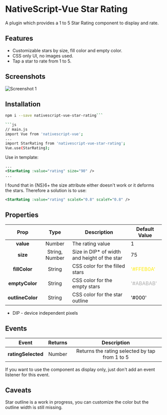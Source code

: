 # NativeScript-Vue Star Rating  
  
A plugin which provides a 1 to 5 Star Rating component to display and rate.  
  
## Features  
  
* Customizable stars by size, fill color and empty color.  
* CSS only UI, no images used.  
* Tap a star to rate from 1 to 5.  
  
## Screenshots  
  
![Screenshot 1](https://raw.githubusercontent.com/panietoar/nativescript-vue-star-rating/master/docs/screenshot-1.png)  
  
## Installation  
  
```bash  
npm i --save nativescript-vue-star-rating```  
  
```js  
// main.js  
import Vue from 'nativescript-vue';  
...  
import StarRating from 'nativescript-vue-star-rating';  
Vue.use(StarRating);  
```  
  
Use in template:  
  
```xml  
...  
<StarRating :value="rating" size="90" />  
...  
```

I found that in {NS}6+ the size attribute either doesn't work or it deforms the stars.
Therefore a solution is to use:

```xml
<StarRating :value="rating" scaleX="0.8" scaleY="0.8" />

```   

## Properties  
  
| Prop             | Type            | Description                                        | Default Value  |  
|:----------------:|:---------------:| -------------------------------------------------- | -------------- |  
| **value** | Number          | The rating value                                   |  1             |  
| **size** | String, Number  | Size in DIP* of width and height of the star     | 75             |  
| **fillColor** | String          | CSS color for the filled stars                     | <span style="color:#FFEB0A">'#FFEB0A'</span>      |  
| **emptyColor** | String          | CSS color for the empty stars                      | <span style="color:#ABABAB">'#ABABAB'</span>      |  
| **outlineColor** | String          | CSS color for the star outline                     | <span style="color:#000">'#000'</span>            |  
* DIP - device independent pixels  
## Events  
  
| Event              | Returns | Description                                    |  
|:------------------:|:-------:|:----------------------------------------------:|  
| **ratingSelected** | Number  | Returns the rating selected by tap from 1 to 5 |  
  
If you want to use the component as display only, just don't add an event listener for this event.  
  
## Caveats  
Star outline is a work in progress, you can customize the color but the outline width is still missing.
